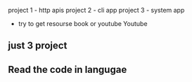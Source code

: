 
project 1 - http apis 
project 2 - cli app 
project 3 - system app 

* try to get resourse book or youtube 
	Youtube
## just 3 project 
## Read the code in langugae 